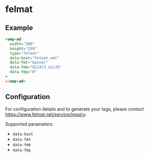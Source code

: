 <!---
Copyright 2016 The AMP HTML Authors. All Rights Reserved.

Licensed under the Apache License, Version 2.0 (the "License");
you may not use this file except in compliance with the License.
You may obtain a copy of the License at

      http://www.apache.org/licenses/LICENSE-2.0

Unless required by applicable law or agreed to in writing, software
distributed under the License is distributed on an "AS-IS" BASIS,
WITHOUT WARRANTIES OR CONDITIONS OF ANY KIND, either express or implied.
See the License for the specific language governing permissions and
limitations under the License.
-->

# felmat

## Example

```html
<amp-ad
  width="300"
  height="250"
  type="felmat"
  data-host="felmat.net"
  data-fmt="banner"
  data-fmk="U12473_n2cJD"
  data-fmp="0"
>
</amp-ad>
```

## Configuration

For configuration details and to generate your tags, please contact https://www.felmat.net/service/inquiry.

Supported parameters:

-   `data-host`
-   `data-fmt`
-   `data-fmk`
-   `data-fmp`
